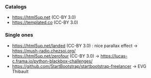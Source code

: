 ### Catalogs
- https://html5up.net (CC-BY 3.0)
- https://templated.co (CC-BY 3.0)

### Single ones
- https://html5up.net/landed (CC-BY 3.0) : nice parallax effect -> https://mush-radio.chezsoi.org/
- https://html5up.net/zerofour (CC-BY 3.0) -> https://lucas-c.frama.io/python-blackbox-challenges/
- https://github.com/StartBootstrap/startbootstrap-freelancer -> EVG Thibault
